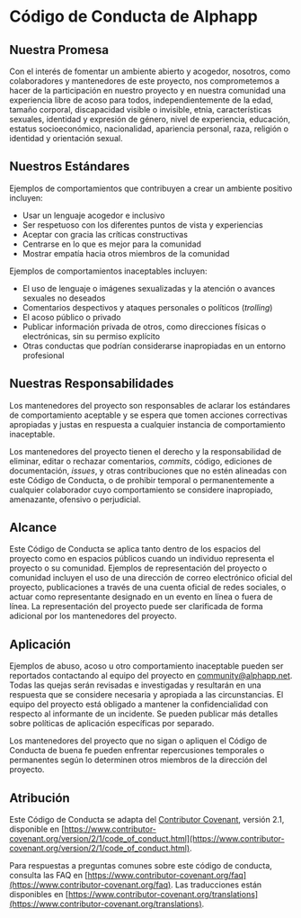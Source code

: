 # Código de Conducta de Alphapp

## Nuestra Promesa

Con el interés de fomentar un ambiente abierto y acogedor, nosotros, como colaboradores y mantenedores de este proyecto, nos comprometemos a hacer de la participación en nuestro proyecto y en nuestra comunidad una experiencia libre de acoso para todos, independientemente de la edad, tamaño corporal, discapacidad visible o invisible, etnia, características sexuales, identidad y expresión de género, nivel de experiencia, educación, estatus socioeconómico, nacionalidad, apariencia personal, raza, religión o identidad y orientación sexual.

## Nuestros Estándares

Ejemplos de comportamientos que contribuyen a crear un ambiente positivo incluyen:

- Usar un lenguaje acogedor e inclusivo
- Ser respetuoso con los diferentes puntos de vista y experiencias
- Aceptar con gracia las críticas constructivas
- Centrarse en lo que es mejor para la comunidad
- Mostrar empatía hacia otros miembros de la comunidad

Ejemplos de comportamientos inaceptables incluyen:

- El uso de lenguaje o imágenes sexualizadas y la atención o avances sexuales no deseados
- Comentarios despectivos y ataques personales o políticos (*trolling*)
- El acoso público o privado
- Publicar información privada de otros, como direcciones físicas o electrónicas, sin su permiso explícito
- Otras conductas que podrían considerarse inapropiadas en un entorno profesional

## Nuestras Responsabilidades

Los mantenedores del proyecto son responsables de aclarar los estándares de comportamiento aceptable y se espera que tomen acciones correctivas apropiadas y justas en respuesta a cualquier instancia de comportamiento inaceptable.

Los mantenedores del proyecto tienen el derecho y la responsabilidad de eliminar, editar o rechazar comentarios, *commits*, código, ediciones de documentación, *issues*, y otras contribuciones que no estén alineadas con este Código de Conducta, o de prohibir temporal o permanentemente a cualquier colaborador cuyo comportamiento se considere inapropiado, amenazante, ofensivo o perjudicial.

## Alcance

Este Código de Conducta se aplica tanto dentro de los espacios del proyecto como en espacios públicos cuando un individuo representa el proyecto o su comunidad. Ejemplos de representación del proyecto o comunidad incluyen el uso de una dirección de correo electrónico oficial del proyecto, publicaciones a través de una cuenta oficial de redes sociales, o actuar como representante designado en un evento en línea o fuera de línea. La representación del proyecto puede ser clarificada de forma adicional por los mantenedores del proyecto.

## Aplicación

Ejemplos de abuso, acoso u otro comportamiento inaceptable pueden ser reportados contactando al equipo del proyecto en [community@alphapp.net](mailto:community@alphapp.net). Todas las quejas serán revisadas e investigadas y resultarán en una respuesta que se considere necesaria y apropiada a las circunstancias. El equipo del proyecto está obligado a mantener la confidencialidad con respecto al informante de un incidente. Se pueden publicar más detalles sobre políticas de aplicación específicas por separado.

Los mantenedores del proyecto que no sigan o apliquen el Código de Conducta de buena fe pueden enfrentar repercusiones temporales o permanentes según lo determinen otros miembros de la dirección del proyecto.

## Atribución

Este Código de Conducta se adapta del [Contributor Covenant](https://www.contributor-covenant.org), versión 2.1, disponible en [https://www.contributor-covenant.org/version/2/1/code_of_conduct.html](https://www.contributor-covenant.org/version/2/1/code_of_conduct.html).

Para respuestas a preguntas comunes sobre este código de conducta, consulta las FAQ en [https://www.contributor-covenant.org/faq](https://www.contributor-covenant.org/faq). Las traducciones están disponibles en [https://www.contributor-covenant.org/translations](https://www.contributor-covenant.org/translations).
